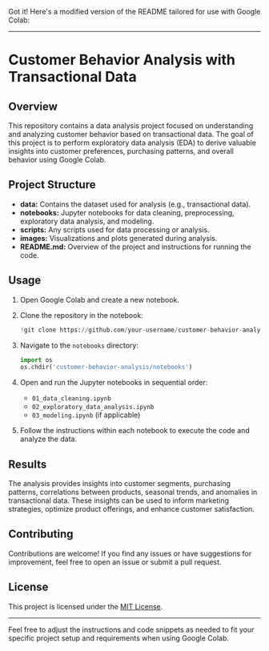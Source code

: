 Got it! Here's a modified version of the README tailored for use with Google Colab:

---

# Customer Behavior Analysis with Transactional Data

## Overview

This repository contains a data analysis project focused on understanding and analyzing customer behavior based on transactional data. The goal of this project is to perform exploratory data analysis (EDA) to derive valuable insights into customer preferences, purchasing patterns, and overall behavior using Google Colab.

## Project Structure

- **data:** Contains the dataset used for analysis (e.g., transactional data).
- **notebooks:** Jupyter notebooks for data cleaning, preprocessing, exploratory data analysis, and modeling.
- **scripts:** Any scripts used for data processing or analysis.
- **images:** Visualizations and plots generated during analysis.
- **README.md:** Overview of the project and instructions for running the code.

## Usage

1. Open Google Colab and create a new notebook.

2. Clone the repository in the notebook:

   ```python
   !git clone https://github.com/your-username/customer-behavior-analysis.git
   ```

3. Navigate to the `notebooks` directory:

   ```python
   import os
   os.chdir('customer-behavior-analysis/notebooks')
   ```

4. Open and run the Jupyter notebooks in sequential order:

   - `01_data_cleaning.ipynb`
   - `02_exploratory_data_analysis.ipynb`
   - `03_modeling.ipynb` (if applicable)

5. Follow the instructions within each notebook to execute the code and analyze the data.

## Results

The analysis provides insights into customer segments, purchasing patterns, correlations between products, seasonal trends, and anomalies in transactional data. These insights can be used to inform marketing strategies, optimize product offerings, and enhance customer satisfaction.

## Contributing

Contributions are welcome! If you find any issues or have suggestions for improvement, feel free to open an issue or submit a pull request.

## License

This project is licensed under the [MIT License](LICENSE).

---

Feel free to adjust the instructions and code snippets as needed to fit your specific project setup and requirements when using Google Colab.
